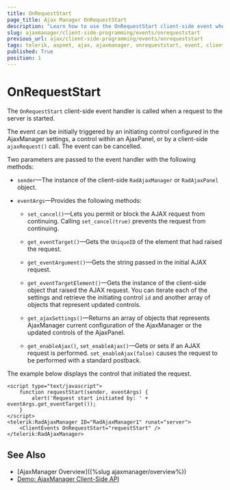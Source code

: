 ```yaml
---
title: OnRequestStart
page_title: Ajax Manager OnRequestStart
description: "Learn how to use the OnRequestStart client-side event when working with Telerik UI for ASP.NET AJAX."
slug: ajaxmanager/client-side-programming/events/onrequeststart
previous_url: ajax/client-side-programming/events/onrequeststart
tags: telerik, aspnet, ajax, ajaxmanager, onrequeststart, event, clientside, programming, api
published: True
position: 1
---
```


# OnRequestStart

The `OnRequestStart` client-side event handler is called when a request to the server is started. 

The event can be initially triggered by an initiating control configured in the AjaxManager settings, a control within an AjaxPanel, or by a client-side `ajaxRequest()` call. The event can be cancelled.

Two parameters are passed to the event handler with the following methods:

* `sender`&mdash;The instance of the client-side `RadAjaxManager` or `RadAjaxPanel` object.

* `eventArgs`&mdash;Provides the following methods:

    * `set_cancel()`&mdash;Lets you permit or block the AJAX request from continuing. Calling `set_cancel(true)` prevents the request from continuing.

    * `get_eventTarget()`&mdash;Gets the `UniqueID` of the element that had raised the request.

    * `get_eventArgument()`&mdash;Gets the string passed in the initial AJAX request.

    * `get_eventTargetElement()`&mdash;Gets the instance of the client-side object that raised the AJAX request. You can iterate each of the settings and retrieve the initiating control `id` and another array of objects that represent updated controls.

    * `get_ajaxSettings()`&mdash;Returns an array of objects that represents AjaxManager current configuration of the AjaxManager or the updated controls of the AjaxPanel.

    * `get_enableAjax()`, `set_enableAjax()`&mdash;Gets or sets if an AJAX request is performed. `set_enableAjax(false)` causes the request to be performed with a standard postback.

The example below displays the control that initiated the request.

```ASP.NET
<script type="text/javascript">
	function requestStart(sender, eventArgs) {
	    alert('Request start initiated by: ' + eventArgs.get_eventTarget());
	}
</script>
<telerik:RadAjaxManager ID="RadAjaxManager1" runat="server">
	<ClientEvents OnRequestStart="requestStart" />
</telerik:RadAjaxManager>
````



## See Also

* [AjaxManager Overview]({%slug ajaxmanager/overview%})
* [Demo: AjaxManager Client-Side API](https://demos.telerik.com/aspnet-ajax/ajax/examples/manager/clientsideapi/defaultcs.aspx)
